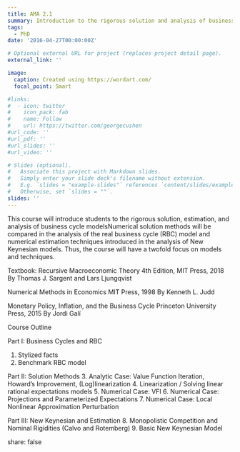 ```yaml
---
title: AMA 2.1 
summary: Introduction to the rigorous solution and analysis of business cycle models
tags:
  - PhD
date: '2016-04-27T00:00:00Z'

# Optional external URL for project (replaces project detail page).
external_link: ''

image:
  caption: Created using https://wordart.com/
  focal_point: Smart

#links:
#  - icon: twitter
#    icon_pack: fab
#    name: Follow
#    url: https://twitter.com/georgecushen
#url_code: ''
#url_pdf: ''
#url_slides: ''
#url_video: ''

# Slides (optional).
#   Associate this project with Markdown slides.
#   Simply enter your slide deck's filename without extension.
#   E.g. `slides = "example-slides"` references `content/slides/example-slides.md`.
#   Otherwise, set `slides = ""`.
slides: ''
---
```


This course will introduce students to the rigorous solution, estimation, and analysis of business cycle modelsNumerical solution methods will be compared in the analysis of the real business cycle (RBC) model and numerical estimation techniques introduced in the analysis of New Keynesian models. Thus, the course will have a twofold focus on models and techniques. 

Textbook: 
Recursive Macroeconomic Theory
4th Edition, MIT Press, 2018
By Thomas J. Sargent and Lars Ljungqvist

Numerical Methods in Economics
MIT Press, 1998
By Kenneth L. Judd

Monetary Policy, Inflation, and the Business Cycle
Princeton University Press, 2015
By Jordi Galí


Course Outline

Part I: Business Cycles and RBC
1. Stylized facts
2. Benchmark RBC model

Part II: Solution Methods
3. Analytic Case: Value Function Iteration, Howard’s Improvement, (Log)linearization
4. Linearization / Solving linear rational expectations models
5. Numerical Case: VFI
6. Numerical Case: Projections and Parameterized Expectations
7. Numerical Case: Local Nonlinear Approximation Perturbation

Part III: New Keynesian and Estimation
8. Monopolistic Competition and Nominal Rigidities (Calvo and Rotemberg)
9. Basic New Keynesian Model

share: false